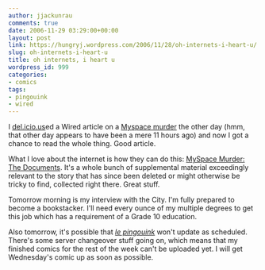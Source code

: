 ```yaml
---
author: jjackunrau
comments: true
date: 2006-11-29 03:29:00+00:00
layout: post
link: https://hungryj.wordpress.com/2006/11/28/oh-internets-i-heart-u/
slug: oh-internets-i-heart-u
title: oh internets, i heart u
wordpress_id: 999
categories:
- comics
tags:
- pingouink
- wired
---
```


I [del.icio.us](http://del.icio.us/hungryj)ed a Wired article on a [Myspace murder](http://wired.com/wired/archive/14.12/murderblog.html) the other day (hmm, that other day appears to have been a mere 11 hours ago) and now I got a chance to read the whole thing.  Good article.    
  
What I love about the internet is how they can do this: [MySpace Murder: The Documents](http://www.wired.com/news/internet/0,72121-0.html).  It's a whole bunch of supplemental material exceedingly relevant to the story that has since been deleted or might otherwise be tricky to find, collected right there.  Great stuff.  
  
Tomorrow morning is my interview with the City.  I'm fully prepared to become a bookstacker.  I'll need every ounce of my multiple degrees to get this job which has a requirement of a Grade 10 education.  
  
Also tomorrow, it's possible that _[le pingouink](http://webcomicsnation.com/hjp/pingouink/)_ won't update as scheduled.  There's some server changeover stuff going on, which means that my finished comics for the rest of the week can't be uploaded yet.  I will get Wednesday's comic up as soon as possible.
